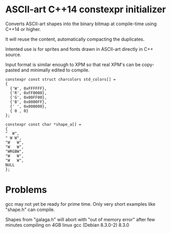 # ASCII-art C++14 constexpr initializer

Converts ASCII-art shapes into the binary bitmap
at compile-time using C++14 or higher.

It will reuse the content, automatically 
compacting the duplicates.

Intented use is for sprites and fonts drawn in
ASCII-art directly in C++ source.

Input format is similar enough to XPM so that 
real XPM's can be copy-pasted and minimally edited
to compile.

    constexpr const struct charcolors std_colors[] =
    {
      {'W', 0xFFFFFF},
      {'R', 0xFF0000},
      {'G', 0x00FF00},
      {'B', 0x0000FF},
      {' ', 0x000000},
      { 0 , 0}
    };

    constexpr const char *shape_a[] =
    {
    "  W",
    " W W",
    "W   W",
    "W   W",
    "WRGBW",
    "W   W",
    "W   W",
    NULL
    };

# Problems

gcc may not yet be ready for prime time.
Only very short examples like "shape.h"
can compile.

Shapes from "galaga.h" will abort with
"out of memory error" after few minutes
compiling on 4GB linux gcc (Debian 8.3.0-2) 8.3.0
